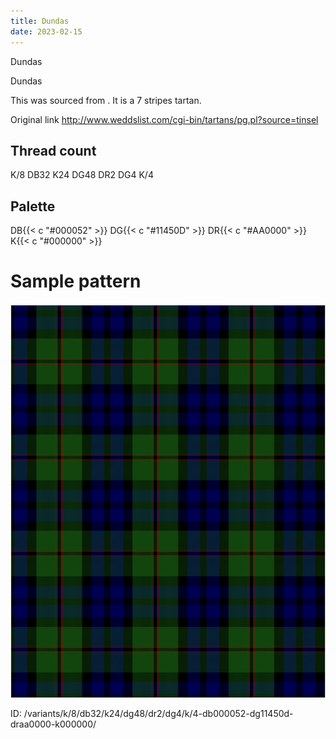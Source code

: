```yaml
---
title: Dundas
date: 2023-02-15
---
```

Dundas

Dundas

This was sourced from <no value>.  It is a 7 stripes tartan.

Original link http://www.weddslist.com/cgi-bin/tartans/pg.pl?source=tinsel

## Thread count
K/8 DB32 K24 DG48 DR2 DG4 K/4

## Palette
DB{{< c "#000052" >}} DG{{< c "#11450D" >}} DR{{< c "#AA0000" >}} K{{< c "#000000" >}}

# Sample pattern

![Tartan detail](tartan.png "K/8 DB32 K24 DG48 DR2 DG4 K/4 tartan")

ID: /variants/k/8/db32/k24/dg48/dr2/dg4/k/4-db000052-dg11450d-draa0000-k000000/